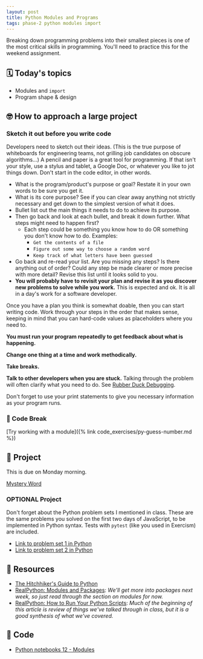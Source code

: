 ```yaml
---
layout: post
title: Python Modules and Programs
tags: phase-2 python modules import
---
```


Breaking down programming problems into their smallest pieces is one of the most critical skills in programming. You'll need to practice this for the weekend assignment.

## 🗓️ Today's topics

- Modules and `import`
- Program shape & design

## 🤓 How to approach a large project

### Sketch it out before you write code

Developers need to sketch out their ideas. (This is the true purpose of whiteboards for engineering teams, not grilling job candidates on obscure algorithms...) A pencil and paper is a great tool for programming. If that isn't your style, use a stylus and tablet, a Google Doc, or whatever you like to jot things down. Don't start in the code editor, in other words.

- What is the program/product's purpose or goal? Restate it in your own words to be sure you get it.
- What is its core purpose? See if you can clear away anything not strictly necessary and get down to the simplest version of what it does.
- Bullet list out the main things it needs to do to achieve its purpose.
- Then go back and look at each bullet, and break it down further. What steps might need to happen first?
  - Each step could be something you know how to do OR something you don't know how to do. Examples:
    - `Get the contents of a file`
    - `Figure out some way to choose a random word`
    - `Keep track of what letters have been guessed`
- Go back and re-read your list. Are you missing any steps? Is there anything out of order? Could any step be made clearer or more precise with more detail? Revise this list until it looks solid to you.
- **You will probably have to revisit your plan and revise it as you discover new problems to solve while you work.** This is expected and ok. It is all in a day's work for a software developer.

Once you have a plan you think is somewhat doable, then you can start writing code. Work through your steps in the order that makes sense, keeping in mind that you can hard-code values as placeholders where you need to.

**You must run your program repeatedly to get feedback about what is happening.**

**Change one thing at a time and work methodically.**

**Take breaks.**

**Talk to other developers when you are stuck.** Talking through the problem will often clarify what you need to do. See [Rubber Duck Debugging](https://rubberduckdebugging.com/).

Don't forget to use your print statements to give you necessary information as your program runs.

### 🐍 Code Break

[Try working with a module]({% link code_exercises/py-guess-number.md %})

## 🎯 Project

This is due on Monday morning.

[Mystery Word](https://classroom.github.com/a/ka7CFOQN)

### OPTIONAL Project

Don't forget about the Python problem sets I mentioned in class. These are the same problems you solved on the first two days of JavaScript, to be implemented in Python syntax. Tests with `pytest` (like you used in Exercism) are included.

- [Link to problem set 1 in Python](https://classroom.github.com/a/FkJSjqrt)
- [Link to problem set 2 in Python](https://classroom.github.com/a/op816YKJ)

## 🔖 Resources

- [The Hitchhiker's Guide to Python](https://docs.python-guide.org/)
- [RealPython: Modules and Packages](https://realpython.com/python-modules-packages/): _We'll get more into packages next week, so just read through the section on modules for now._
- [RealPython: How to Run Your Python Scripts](https://realpython.com/run-python-scripts/): _Much of the beginning of this article is review of things we've talked through in class, but it is a good synthesis of what we've covered._

## 🦉 Code

- [Python notebooks 12 - Modules](https://github.com/Momentum-Team-10/python-notebooks)
